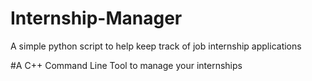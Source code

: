 # Internship-Manager
A simple python script to help keep track of job internship applications 

#A C++ Command Line Tool to manage your internships
